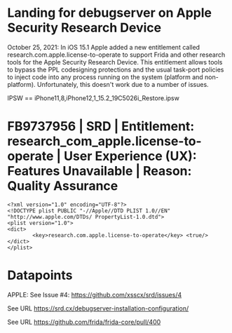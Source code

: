 # Landing for debugserver on Apple Security Research Device 
October 25, 2021: In iOS 15.1 Apple added a new entitlement called research.com.apple.license-to-operate to support Frida and other research tools for the Apple Security Research Device. This entitlement allows tools to bypass the PPL codesigning protections and the usual task-port policies to inject code into any process running on the system (platform and non-platform). Unfortunately, this doesn't work due to a number of issues.


IPSW == iPhone11,8,iPhone12,1_15.2_19C5026i_Restore.ipsw
# FB9737956 | SRD | Entitlement: research_com_apple.license-to-operate | User Experience (UX): Features Unavailable | Reason: Quality Assurance 
```
<?xml version="1.0" encoding="UTF-8"?>
<!DOCTYPE plist PUBLIC "-//Apple//DTD PLIST 1.0//EN" "http://www.apple.com/DTDs/ PropertyList-1.0.dtd">
<plist version="1.0">
<dict>
        <key>research.com.apple.license-to-operate</key> <true/>
</dict>
</plist>
```
# Datapoints
APPLE: See Issue #4: https://github.com/xsscx/srd/issues/4

See URL https://srd.cx/debugserver-installation-configuration/ 

See URL https://github.com/frida/frida-core/pull/400
